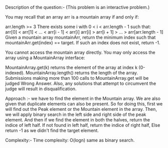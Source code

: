 Description of the question:-
(This problem is an interactive problem.)

You may recall that an array arr is a mountain array if and only if:

arr.length >= 3
There exists some i with 0 < i < arr.length - 1 such that:
arr[0] < arr[1] < ... < arr[i - 1] < arr[i]
arr[i] > arr[i + 1] > ... > arr[arr.length - 1]
Given a mountain array mountainArr, return the minimum index such that mountainArr.get(index) == target. If such an index does not exist, return -1.

You cannot access the mountain array directly. You may only access the array using a MountainArray interface:

MountainArray.get(k) returns the element of the array at index k (0-indexed).
MountainArray.length() returns the length of the array.
Submissions making more than 100 calls to MountainArray.get will be judged Wrong Answer. Also, any solutions that attempt to circumvent the judge will result in disqualification.

Approach :-
we have to find the element in the Mountain array.
We are also given that duplicate elements can also be present.
So for doing this, first we will find out the Peak element or the Mountain element in the array.
Then, we will apply binary search in the left side and right side of the peak element.
And then if we find the element in both the halves, return the indice of left half.
If not found in left half, return the indice of right half,
Else return -1 as we didn't find the target element.

Complexity:- 
Time complexity:
O(logn) same as binary search.